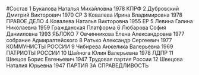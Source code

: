 #Состав
1 Букалова Наталья Михайловна 1978 КПРФ
2 Дубровский Дмитрий Викторович 1970 СР
3 Ковалева Ирина Владимировна 1978 ПРАВОЕ ДЕЛО
4 Ковалева Наталья Викторовна 1955 ЕР
5 Левина Галина Николаевна 1959 Гражданская Платформа
6 Любарова София Данииловна 1993 ЯБЛОКО
7 Овчинникова Елена Александровна 1977 собрание Адмиралтейского
8 Ратько Александр Сергеевич 1977 КОММУНИСТЫ РОССИИ
9 Чибирева Анжелика Валерьевна 1969 ПАТРИОТЫ РОССИИ
10 Шайнога Юлия Валерьевна 1978 ЛДПР
11 Швецов Борис Евгеньевич 1947 Трудовая партия России
12 Швецова Наталия Юрьевна 1947 ПАРТИЯ ЗА СПРАВЕДЛИВОСТЬ

